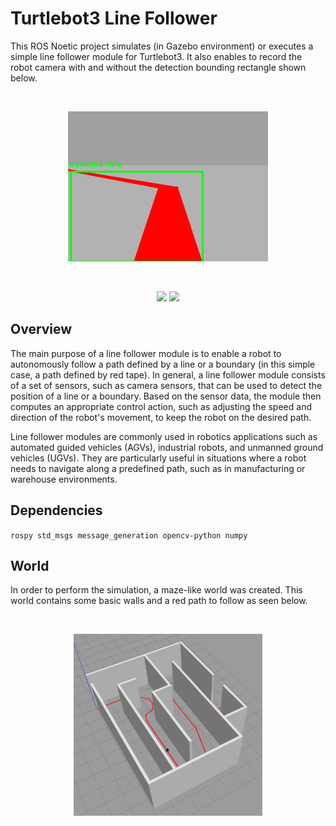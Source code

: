 # Turtlebot3 Line Follower

This ROS Noetic project simulates (in Gazebo environment) or executes a simple line follower module for Turtlebot3. It also enables to record the robot camera with and without the detection bounding rectangle shown below.

<br>

<p align="center">
  <img src="./assets/robot_view.gif" alt="animated"/>
</p>

<br>

<p align="center">
  <img src="https://img.shields.io/github/license/jonmartinezdeaguirre/turtlebot3_line_follower?label=License&style=for-the-badge&color=yellow" href="https://opensource.org/licenses/MIT"/>
  <img src="https://img.shields.io/github/languages/top/jonmartinezdeaguirre/turtlebot3_line_follower?style=for-the-badge&color=green"/>
</p>

## Overview

The main purpose of a line follower module is to enable a robot to autonomously follow a path defined by a line or a boundary (in this simple case, a path defined by red tape). In general, a line follower module consists of a set of sensors, such as camera sensors, that can be used to detect the position of a line or a boundary. Based on the sensor data, the module then computes an appropriate control action, such as adjusting the speed and direction of the robot's movement, to keep the robot on the desired path.

Line follower modules are commonly used in robotics applications such as automated guided vehicles (AGVs), industrial robots, and unmanned ground vehicles (UGVs). They are particularly useful in situations where a robot needs to navigate along a predefined path, such as in manufacturing or warehouse environments.

## Dependencies

`
rospy
std_msgs
message_generation
opencv-python
numpy
`

## World

In order to perform the simulation, a maze-like world was created. This world contains some basic walls and a red path to follow as seen below.

<br>

<p align="center">
  <img width="60%" src="./assets/world.png"/>
</p>
